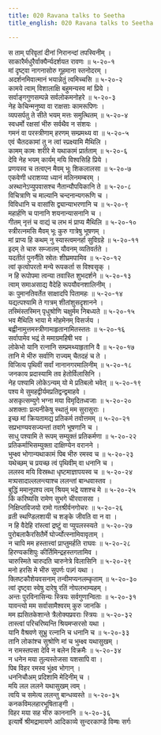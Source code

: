 ```yaml
---
title: 020 Ravana talks to Seetha
title_english: 020 Ravana talks to Seetha

---
```

स ताम् परिवृतां दीनां निरानन्दां तपस्विनीम् ।  
साकारैर्मधुरैर्वाक्यैर्न्यदर्शयत रावणः ॥ ५-२०-१  
मां दृष्ट्वा नागनासोरु गूहमाना स्तनोदरम् ।  
अदर्शनमिवात्मानं भयान्नेतुं त्वमिच्चसि ॥ ५-२०-२  
कामये त्वाम् विशालाक्षि बहुमन्यस्व मां प्रिये ।  
सर्वाङ्गगुणसम्पन्ने सर्वलोकमनोहरे ॥ ५-२०-३  
नेह केचिन्मनुष्या वा राक्षसाः कामरूपिणः ।  
व्यपसर्पतु ते सीते भयम् मत्तः समुत्थितम् ॥ ५-२०-४  
स्वधर्मो रक्षसां भीरु सर्वथैव न संशयः ।  
गमनं वा परस्त्रीणाम् हरणम् सम्प्रमथ्य वा ॥ ५-२०-५  
एवं चैतदकामां तु न त्वां स्प्रक्ष्यामि मैथिलि ।  
कामम् कामः शरीरे मे यथाकामं प्रार्तताम् ॥ ५-२०-६  
देवि नेह भयम् कार्यम् मयि विश्वसिहि प्रिये ।  
प्रणयस्व च तत्वएन मैवम् भूः शिकलालसा ॥ ५-२०-७  
एकवेणी धराशय्या ध्यानं मलिनमम्बरम् ।  
अस्थानेऽप्युपवासश्च नैतान्यौपयिकानि ते ॥ ५-२०-८  
विचित्राणि च माल्यानि चन्दनान्यगरूणि च ।  
विविधानि च वासांसि द्व्यान्याभरणानि च ॥ ५-२०-९  
महार्हणि च पानानि शयनान्यासनानि च ।  
गीतम् नृत्तं च वाद्यं च लभ मं प्राप्य मैथिलि ॥ ५-२०-१०  
स्त्रीरत्नमसि मैवम् भूः कुरु गात्रेषु भूषणम् ।  
मां प्राप्य हि कथम् नु स्यास्त्वमनर्हा सुविग्रहे ॥ ५-२०-११  
इदम् ते चारु सम्जातम् यौवनम् व्यतिवर्तते ।  
यदतीतं पुनर्नैति स्रोतः शीघ्रमपामिव ॥ ५-२०-१२  
त्वां कृत्वोपरतो मन्ये रूपकर्ता स विश्वसृक् ।  
न हि रूपोपमा त्वन्या तवास्ति शुभदर्शने ॥ ५-२०-१३  
त्वाम् समाअसाद्य वैदेहि रूपयौवनशालिनीम् ।  
कः पुमानतिवर्तेत साक्षादपि पितामहः ॥ ५-२०-१४  
यद्यत्पश्यामि ते गात्रम् शीतांशुसदृशानने ।  
तस्मिंस्तस्मिन् पृधुश्रोणि चक्षुर्मम निबध्यते ॥ ५-२०-१५  
भव मैथिलि भाया मे मोहमेनम् विसर्जय ।  
बह्वीनामुत्तमस्त्रीणामाहृतानामितस्ततः ॥ ५-२०-१६  
सर्वापामेव भद्रं ते ममाग्रमहिषी भव ।  
लोकेभो यानि रत्नानि सम्प्रमथ्याहृतानि वै ॥ ५-२०-१७  
तानि मे भीरु सर्वाणि राज्यम् चैतदहं च ते ।  
विजित्य पृथिवीं सर्वां नानानगरमालिनीम् ॥ ५-२०-१८  
जनकाय प्रदास्यामि तव हेतोर्विलासिनि ।  
नेह पश्यामि लोकेऽन्यम् यो मे प्रतिबलो भवेत् ॥ ५-२०-१९  
पश्य मे सुमहद्वीर्यमप्रतिद्वन्द्वमाहवे ।  
असकृत्सम्युगे भग्ना मया विमृदितध्वजाः ॥ ५-२०-२०  
अशक्ताः प्रत्यनीकेषु स्थातुं मम सुरासुराः ।  
इच्छ मां क्रियतामद्य प्रतिकर्म तवोत्तमम् ॥ ५-२०-२१  
सप्रभाण्यवसज्यन्तां तवांगे भूषणानि च ।  
साधु पश्यामि ते रूपम् सम्युक्तं प्रतिकर्मणा ॥ ५-२०-२२  
प्रतिकर्माभिसम्युक्ता दाक्षिण्येन वरानने ।  
भुम्क्ष्व भोगान्यथाकामं पिब भीरु रमस्व च ॥ ५-२०-२३  
यथेच्छम् च प्रयच्छ त्वं पृथिवीम् वा धनानि च ।  
ललस्व मयि विस्रब्धा धृष्टमाज्ञापयस्व च ॥ ५-२०-२४  
मत्र्पसादाल्ललन्त्याश्च ललन्तां बान्धवास्तव ।  
बुद्धिं ममानुपश्य त्वम् श्रियम् भद्रे यशश्च मे ॥ ५-२०-२५  
किं करिष्यसि रामेण सुभगे चीरवाससा ।  
निक्षिप्तविजयो रामो गतश्रीर्वनगोचरः ॥ ५-२०-२६  
व्रती स्थण्डिलशायी च शङ्के जीवति वा न वा ।  
न हि वैदेहि रांस्त्वां द्रष्टुं वा प्युपलस्स्यते ॥ ५-२०-२७  
पुरोबलाकैरसितैर्मे घोर्ज्योत्स्नामिवावृताम् ।  
न चापि मम हस्तात्त्वां प्राप्तुमर्हति राघवः ॥ ५-२०-२८  
हिरण्यकशिपुः कीर्तिमिन्द्रहस्तगतामिव ।  
चारुस्मिते चारुदति चारुनेत्रे विलासिनि ॥ ५-२०-२९  
मनो हरसि मे भीरु सुपर्णः पन्न्गं यथा ।  
क्लिष्टकौशेयवसनाम् तन्वीमप्यनलम्कृताम् ॥ ५-२०-३०  
त्वां दृष्ट्वा स्वेषु दारेषु रतिं नोपलभाम्यहम् ।  
अन्तः पुरविनासिन्यः स्त्रियः सर्वगुणान्विताः ॥ ५-२०-३१  
यावन्त्यो मम सर्वासामैश्वरम् कुरु जानकि ।  
मम ह्यसितकेशान्ते त्रैलोक्यप्रवराः स्त्रियः ॥ ५-२०-३२  
तास्त्वां परिचरिष्यन्ति श्रियमप्सरसो यथा ।  
यानि वैश्रवणे सुभ्रु रत्नानि च धनानि च ॥ ५-२०-३३  
तानि लोकांश्च सुश्रोणि मां च भुम्क्ष्व यथासुखम् ।  
न रामस्तपसा देवि न बलेन विक्रमैः ॥ ५-२०-३४  
न धनेन मया तुल्यस्तेजसा यशसापि वा ।  
पिब विहर रमस्व भुंक्ष्व भोगान् ।  
धननिचौअम् प्रदिशामि मेदिनीम् च ।  
मयि लल ललने यथासुखम् त्वम् ।  
त्वयि च समेत्य ललन्तु बान्धव्वस्ते ॥ ५-२०-३५  
कनकविमलहारभूषिताङ्गी ।  
विहर मया सह भीरु काननानि ॥ ५-२०-३६  
इत्यार्षे श्रीमद्रामायणे आदिकाव्ये सुन्दरकाण्डे विम्षः सर्गः